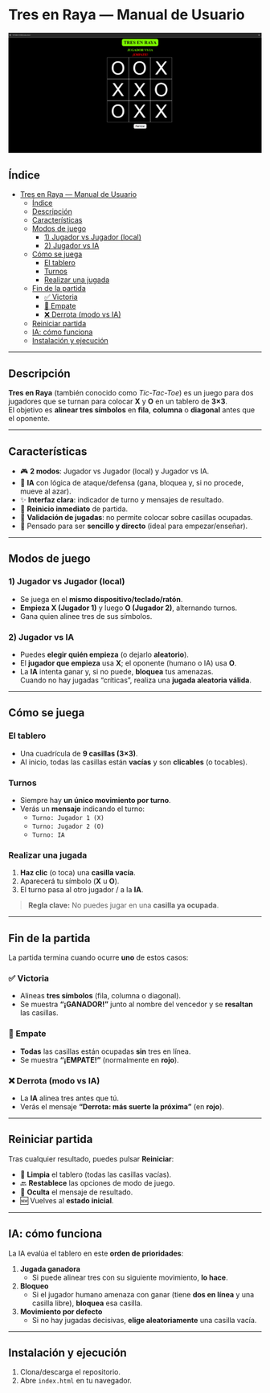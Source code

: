 # Tres en Raya —  Manual de Usuario

![alt text](img/portada.png)

## Índice

- [Tres en Raya —  Manual de Usuario](#tres-en-raya---manual-de-usuario)
  - [Índice](#índice)
  - [Descripción](#descripción)
  - [Características](#características)
  - [Modos de juego](#modos-de-juego)
    - [1) Jugador vs Jugador (local)](#1-jugador-vs-jugador-local)
    - [2) Jugador vs IA](#2-jugador-vs-ia)
  - [Cómo se juega](#cómo-se-juega)
    - [El tablero](#el-tablero)
    - [Turnos](#turnos)
    - [Realizar una jugada](#realizar-una-jugada)
  - [Fin de la partida](#fin-de-la-partida)
    - [✅ Victoria](#-victoria)
    - [🤝 Empate](#-empate)
    - [❌ Derrota (modo vs IA)](#-derrota-modo-vs-ia)
  - [Reiniciar partida](#reiniciar-partida)
  - [IA: cómo funciona](#ia-cómo-funciona)
  - [Instalación y ejecución](#instalación-y-ejecución)

---

## Descripción

**Tres en Raya** (también conocido como _Tic-Tac-Toe_) es un juego para dos jugadores que se turnan para colocar **X** y **O** en un tablero de **3×3**.  
El objetivo es **alinear tres símbolos** en **fila**, **columna** o **diagonal** antes que el oponente.

---

## Características

- 🎮 **2 modos**: Jugador vs Jugador (local) y Jugador vs IA.  
- 🧠 **IA** con lógica de ataque/defensa (gana, bloquea y, si no procede, mueve al azar).  
- ✨ **Interfaz clara**: indicador de turno y mensajes de resultado.  
- 🔁 **Reinicio inmediato** de partida.  
- 🧩 **Validación de jugadas**: no permite colocar sobre casillas ocupadas.  
- 📱 Pensado para ser **sencillo y directo** (ideal para empezar/enseñar).

---

## Modos de juego

### 1) Jugador vs Jugador (local)
- Se juega en el **mismo dispositivo/teclado/ratón**.
- **Empieza X (Jugador 1)** y luego **O (Jugador 2)**, alternando turnos.
- Gana quien alinee tres de sus símbolos.

### 2) Jugador vs IA
- Puedes **elegir quién empieza** (o dejarlo **aleatorio**).
- El **jugador que empieza** usa **X**; el oponente (humano o IA) usa **O**.
- La **IA** intenta ganar y, si no puede, **bloquea** tus amenazas.  
  Cuando no hay jugadas “críticas”, realiza una **jugada aleatoria válida**.

---

## Cómo se juega

### El tablero
- Una cuadrícula de **9 casillas (3×3)**.
- Al inicio, todas las casillas están **vacías** y son **clicables** (o tocables).

### Turnos
- Siempre hay **un único movimiento por turno**.
- Verás un **mensaje** indicando el turno:  
  - `Turno: Jugador 1 (X)`  
  - `Turno: Jugador 2 (O)`  
  - `Turno: IA`

### Realizar una jugada
1. **Haz clic** (o toca) una **casilla vacía**.  
2. Aparecerá tu símbolo (**X** u **O**).  
3. El turno pasa al otro jugador / a la **IA**.

> **Regla clave:** No puedes jugar en una **casilla ya ocupada**.

---

## Fin de la partida

La partida termina cuando ocurre **uno** de estos casos:

### ✅ Victoria
- Alineas **tres símbolos** (fila, columna o diagonal).  
- Se muestra **“¡GANADOR!”** junto al nombre del vencedor y se **resaltan** las casillas.

### 🤝 Empate
- **Todas** las casillas están ocupadas **sin** tres en línea.  
- Se muestra **“¡EMPATE!”** (normalmente en **rojo**).

### ❌ Derrota (modo vs IA)
- La **IA** alinea tres antes que tú.  
- Verás el mensaje **“Derrota: más suerte la próxima”** (en **rojo**).

---

## Reiniciar partida

Tras cualquier resultado, puedes pulsar **Reiniciar**:

- 🧹 **Limpia** el tablero (todas las casillas vacías).  
- 🔙 **Restablece** las opciones de modo de juego.  
- 📨 **Oculta** el mensaje de resultado.  
- 🆕 Vuelves al **estado inicial**.

---

## IA: cómo funciona

La IA evalúa el tablero en este **orden de prioridades**:

1. **Jugada ganadora**  
   - Si puede alinear tres con su siguiente movimiento, **lo hace**.
2. **Bloqueo**  
   - Si el jugador humano amenaza con ganar (tiene **dos en línea** y una casilla libre), **bloquea** esa casilla.
3. **Movimiento por defecto**  
   - Si no hay jugadas decisivas, **elige aleatoriamente** una casilla vacía.

---

## Instalación y ejecución

1. Clona/descarga el repositorio.  
2. Abre `index.html` en tu navegador.



